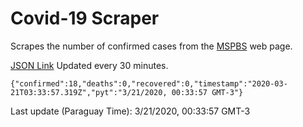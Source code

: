 # Covid-19 Scraper

Scrapes the number of confirmed cases from the [MSPBS](https://www.mspbs.gov.py/covid-19.php) web page.

[JSON Link](https://jmayalag.github.io/covid19-scrape/cases.json)
Updated every 30 minutes.
```
{"confirmed":18,"deaths":0,"recovered":0,"timestamp":"2020-03-21T03:33:57.319Z","pyt":"3/21/2020, 00:33:57 GMT-3"}
```
Last update (Paraguay Time): 3/21/2020, 00:33:57 GMT-3